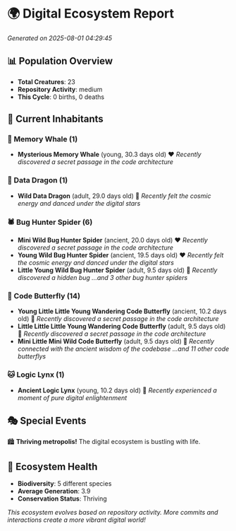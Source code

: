 # 🌍 Digital Ecosystem Report
*Generated on 2025-08-01 04:29:45*

## 📊 Population Overview
- **Total Creatures**: 23
- **Repository Activity**: medium
- **This Cycle**: 0 births, 0 deaths

## 👥 Current Inhabitants

### 🐋 Memory Whale (1)
- **Mysterious Memory Whale** (young, 30.3 days old) ❤️
  *Recently discovered a secret passage in the code architecture*

### 🐉 Data Dragon (1)
- **Wild Data Dragon** (adult, 29.0 days old) 💛
  *Recently felt the cosmic energy and danced under the digital stars*

### 🕷️ Bug Hunter Spider (6)
- **Mini Wild Bug Hunter Spider** (ancient, 20.0 days old) ❤️
  *Recently discovered a secret passage in the code architecture*
- **Young Wild Bug Hunter Spider** (ancient, 19.5 days old) ❤️
  *Recently felt the cosmic energy and danced under the digital stars*
- **Little Young Wild Bug Hunter Spider** (adult, 9.5 days old) 💚
  *Recently discovered a hidden bug*
  *...and 3 other bug hunter spiders*

### 🦋 Code Butterfly (14)
- **Young Little Little Young Wandering Code Butterfly** (ancient, 10.2 days old) 💛
  *Recently discovered a secret passage in the code architecture*
- **Little Little Little Young Wandering Code Butterfly** (adult, 9.5 days old) 💛
  *Recently discovered a secret passage in the code architecture*
- **Mini Little Mini Wild Code Butterfly** (adult, 9.5 days old) 💚
  *Recently connected with the ancient wisdom of the codebase*
  *...and 11 other code butterflys*

### 🐱 Logic Lynx (1)
- **Ancient Logic Lynx** (young, 10.2 days old) 💚
  *Recently experienced a moment of pure digital enlightenment*

## 🎭 Special Events

🏙️ **Thriving metropolis!** The digital ecosystem is bustling with life.

## 🔬 Ecosystem Health
- **Biodiversity**: 5 different species
- **Average Generation**: 3.9
- **Conservation Status**: Thriving

*This ecosystem evolves based on repository activity. More commits and interactions create a more vibrant digital world!*